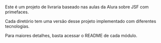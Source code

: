 Este é um projeto de livraria baseado nas aulas da Alura sobre JSF com primefaces.

Cada diretório tem uma versão desse projeto implementado com diferentes tecnologias.

Para maiores detalhes, basta acessar o README de cada módulo.